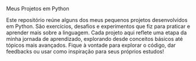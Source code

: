
Meus Projetos em Python

Este repositório reúne alguns dos meus pequenos projetos desenvolvidos em Python. São exercícios, desafios e experimentos que fiz para praticar e aprender mais sobre a linguagem. Cada projeto aqui reflete uma etapa da minha jornada de aprendizado, explorando desde conceitos básicos até tópicos mais avançados. Fique à vontade para explorar o código, dar feedbacks ou usar como inspiração para seus próprios estudos!
